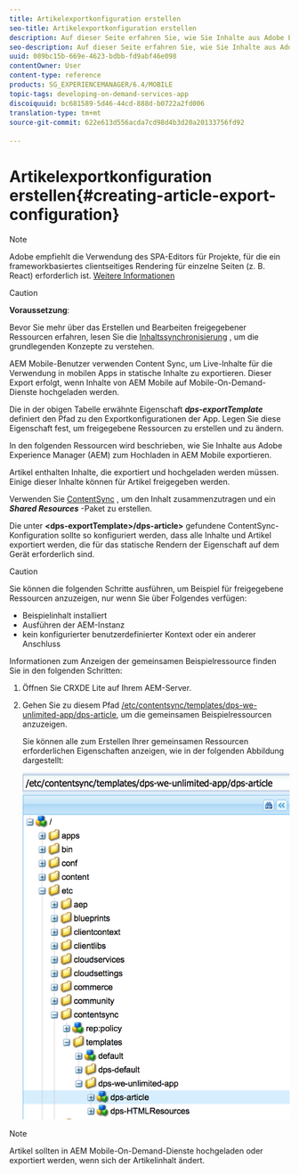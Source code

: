 ```yaml
---
title: Artikelexportkonfiguration erstellen
seo-title: Artikelexportkonfiguration erstellen
description: Auf dieser Seite erfahren Sie, wie Sie Inhalte aus Adobe Experience Manager (AEM) zum Hochladen in AEM Mobile exportieren.
seo-description: Auf dieser Seite erfahren Sie, wie Sie Inhalte aus Adobe Experience Manager (AEM) zum Hochladen in AEM Mobile exportieren.
uuid: 089bc15b-669e-4623-bdbb-fd9abf46e098
contentOwner: User
content-type: reference
products: SG_EXPERIENCEMANAGER/6.4/MOBILE
topic-tags: developing-on-demand-services-app
discoiquuid: bc681589-5d46-44cd-888d-b0722a2fd006
translation-type: tm+mt
source-git-commit: 622e613d556acda7cd98d4b3d20a20133756fd92

---
```



# Artikelexportkonfiguration erstellen{#creating-article-export-configuration}

>[!NOTE]
>
>Adobe empfiehlt die Verwendung des SPA-Editors für Projekte, für die ein frameworkbasiertes clientseitiges Rendering für einzelne Seiten (z. B. React) erforderlich ist. [Weitere Informationen](/help/sites-developing/spa-overview.md)

>[!CAUTION]
>
>**Voraussetzung**:
>
>Bevor Sie mehr über das Erstellen und Bearbeiten freigegebener Ressourcen erfahren, lesen Sie die [Inhaltssynchronisierung](/help/mobile/mobile-ondemand-contentsync.md) , um die grundlegenden Konzepte zu verstehen.

AEM Mobile-Benutzer verwenden Content Sync, um Live-Inhalte für die Verwendung in mobilen Apps in statische Inhalte zu exportieren. Dieser Export erfolgt, wenn Inhalte von AEM Mobile auf Mobile-On-Demand-Dienste hochgeladen werden.

Die in der obigen Tabelle erwähnte Eigenschaft ***dps-exportTemplate*** definiert den Pfad zu den Exportkonfigurationen der App. Legen Sie diese Eigenschaft fest, um freigegebene Ressourcen zu erstellen und zu ändern.

In den folgenden Ressourcen wird beschrieben, wie Sie Inhalte aus Adobe Experience Manager (AEM) zum Hochladen in AEM Mobile exportieren.

Artikel enthalten Inhalte, die exportiert und hochgeladen werden müssen. Einige dieser Inhalte können für Artikel freigegeben werden.

Verwenden Sie [ContentSync](/help/mobile/mobile-ondemand-contentsync.md) , um den Inhalt zusammenzutragen und ein ***Shared Resources*** -Paket zu erstellen.

Die unter **&lt;dps-exportTemplate>/dps-article>** gefundene ContentSync-Konfiguration sollte so konfiguriert werden, dass alle Inhalte und Artikel exportiert werden, die für das statische Rendern der Eigenschaft auf dem Gerät erforderlich sind.

>[!CAUTION]
>
>Sie können die folgenden Schritte ausführen, um Beispiel für freigegebene Ressourcen anzuzeigen, nur wenn Sie über Folgendes verfügen:
>
>* Beispielinhalt installiert
>* Ausführen der AEM-Instanz
>* kein konfigurierter benutzerdefinierter Kontext oder ein anderer Anschluss
>



Informationen zum Anzeigen der gemeinsamen Beispielressource finden Sie in den folgenden Schritten:

1. Öffnen Sie CRXDE Lite auf Ihrem AEM-Server.
1. Gehen Sie zu diesem Pfad [/etc/contentsync/templates/dps-we-unlimited-app/dps-article](http://localhost:4502/crx/de/index.jsp#/etc/contentsync/templates/dps-we-unlimited-app/dps-article), um die gemeinsamen Beispielressourcen anzuzeigen.

   Sie können alle zum Erstellen Ihrer gemeinsamen Ressourcen erforderlichen Eigenschaften anzeigen, wie in der folgenden Abbildung dargestellt:

   ![chlimage_1-134](assets/chlimage_1-134.png)

>[!NOTE]
>
>Artikel sollten in AEM Mobile-On-Demand-Dienste hochgeladen oder exportiert werden, wenn sich der Artikelinhalt ändert.

